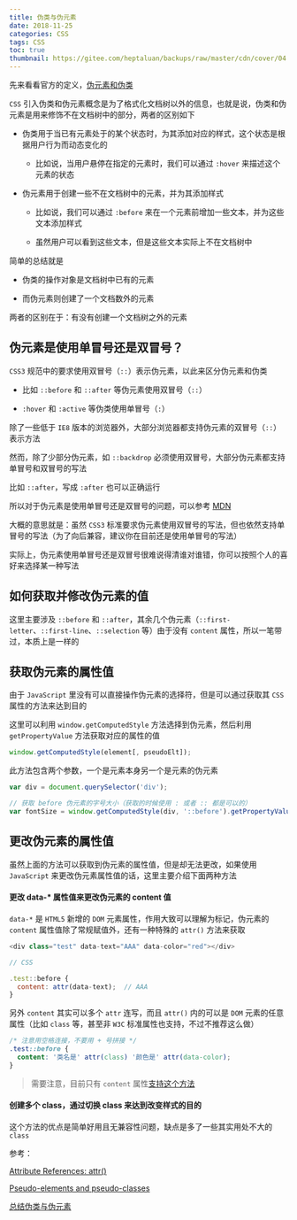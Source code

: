 ```yaml
---
title: 伪类与伪元素
date: 2018-11-25
categories: CSS
tags: CSS
toc: true
thumbnail: https://gitee.com/heptaluan/backups/raw/master/cdn/cover/04.jpg
---
```


先来看看官方的定义，[伪元素和伪类](https://www.w3.org/TR/CSS2/selector.html#pseudo-elements)

`CSS` 引入伪类和伪元素概念是为了格式化文档树以外的信息，也就是说，伪类和伪元素是用来修饰不在文档树中的部分，两者的区别如下

<!--more-->

* 伪类用于当已有元素处于的某个状态时，为其添加对应的样式，这个状态是根据用户行为而动态变化的

  * 比如说，当用户悬停在指定的元素时，我们可以通过 `:hover` 来描述这个元素的状态

* 伪元素用于创建一些不在文档树中的元素，并为其添加样式

  * 比如说，我们可以通过 `:before` 来在一个元素前增加一些文本，并为这些文本添加样式
  
  * 虽然用户可以看到这些文本，但是这些文本实际上不在文档树中

简单的总结就是

* 伪类的操作对象是文档树中已有的元素

* 而伪元素则创建了一个文档数外的元素

两者的区别在于：有没有创建一个文档树之外的元素


## 伪元素是使用单冒号还是双冒号？

`CSS3` 规范中的要求使用双冒号（`::`）表示伪元素，以此来区分伪元素和伪类

* 比如 `::before` 和 `::after` 等伪元素使用双冒号（`::`）

* `:hover` 和 `:active` 等伪类使用单冒号（`:`）

除了一些低于 `IE8` 版本的浏览器外，大部分浏览器都支持伪元素的双冒号（`::`）表示方法

然而，除了少部分伪元素，如 `::backdrop` 必须使用双冒号，大部分伪元素都支持单冒号和双冒号的写法

比如 `::after`，写成 `:after` 也可以正确运行

所以对于伪元素是使用单冒号还是双冒号的问题，可以参考 [MDN](https://developer.mozilla.org/en-US/docs/Learn/CSS/Introduction_to_CSS/Selectors#CSS3_pseudo-element_double_colon_syntax)

大概的意思就是：虽然 `CSS3` 标准要求伪元素使用双冒号的写法，但也依然支持单冒号的写法（为了向后兼容，建议你在目前还是使用单冒号的写法）

实际上，伪元素使用单冒号还是双冒号很难说得清谁对谁错，你可以按照个人的喜好来选择某一种写法



## 如何获取并修改伪元素的值

这里主要涉及 `::before` 和 `::after`，其余几个伪元素（`::first-letter`、`::first-line`、`::selection` 等）由于没有 `content` 属性，所以一笔带过，本质上是一样的




## 获取伪元素的属性值

由于 `JavaScript` 里没有可以直接操作伪元素的选择符，但是可以通过获取其 `CSS` 属性的方法来达到目的

这里可以利用 `window.getComputedStyle` 方法选择到伪元素，然后利用 `getPropertyValue` 方法获取对应的属性的值

```js
window.getComputedStyle(element[, pseudoElt]);
```

此方法包含两个参数，一个是元素本身另一个是元素的伪元素

```js
var div = document.querySelector('div');

// 获取 before 伪元素的字号大小（获取的时候使用 : 或者 :: 都是可以的）
var fontSize = window.getComputedStyle(div, '::before').getPropertyValue('content');
```



## 更改伪元素的属性值

虽然上面的方法可以获取到伪元素的属性值，但是却无法更改，如果使用 `JavaScript` 来更改伪元素属性值的话，这里主要介绍下面两种方法


#### 更改 data-* 属性值来更改伪元素的 content 值

`data-*` 是 `HTML5` 新增的 `DOM` 元素属性，作用大致可以理解为标记，伪元素的 `content` 属性值除了常规赋值外，还有一种特殊的 `attr()` 方法来获取

```js
<div class="test" data-text="AAA" data-color="red"></div>

// CSS

.test::before {
  content: attr(data-text);  // AAA
}
```

另外 `content` 其实可以多个 `attr` 连写，而且 `attr()` 内的可以是 `DOM` 元素的任意属性（比如 `class` 等，甚至非 `W3C` 标准属性也支持，不过不推荐这么做）

```css
/* 注意用空格连接，不要用 + 号拼接 */
.test::before {
  content: '类名是' attr(class) '颜色是' attr(data-color);
}
```

> 需要注意，目前只有 `content` 属性[支持这个方法](https://www.w3.org/TR/css3-values/#attr-notation)


#### 创建多个 class，通过切换 class 来达到改变样式的目的

这个方法的优点是简单好用且无兼容性问题，缺点是多了一些其实用处不大的 `class`


参考：

[Attribute References: attr()](https://www.w3.org/TR/css3-values/#attr-notation)

[Pseudo-elements and pseudo-classes](https://www.w3.org/TR/CSS2/selector.html#pseudo-elements)

[总结伪类与伪元素](http://www.alloyteam.com/2016/05/summary-of-pseudo-classes-and-pseudo-elements/)